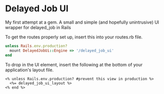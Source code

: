 Delayed Job UI
==============
My first attempt at a gem. A small and simple (and hopefully unintrusive) UI wrapper for delayed_job in Rails

To get the routes properly set up, insert this into your routes.rb file.
```ruby
unless Rails.env.production?
  mount DelayedJobUi::Engine => '/delayed_job_ui'
end
```

To drop in the UI element, insert the following at the bottom of your application's layout file.
```erb
<% unless Rails.env.production? #prevent this view in production %>
  <%= delayed_job_ui_layout %>
<% end %>
```
